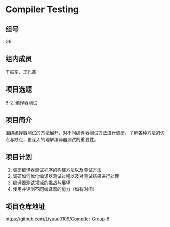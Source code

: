 # Compiler Testing

## 组号

G6

## 组内成员

于振东、王孔鑫

## 项目选题

B-2. 编译器测试

## 项目简介

围绕编译器测试的方法展开，对不同编译器测试方法进行调研，了解各种方法的优点与缺点，更深入的理解编译器测试的重要性。

## 项目计划

1. 调研编译器测试程序的构建方法以及测试方法
2. 调研如何优化编译器测试过程以及对测试结果进行处理
3. 编译器测试领域的挑战与展望
4. 使用并评测不同编译器的能力（如有时间）

## 项目仓库地址

https://github.com/Liyuuu0109/Compiler-Group-6
